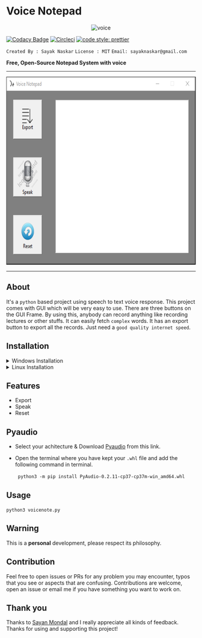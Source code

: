 #                                                         Voice Notepad
<p align="center">
  <img src="https://i.ibb.co/hCjSsPb/voice.png" alt="voice" border="0" height="120"></p>
</p>

<p align="center">
  
  [![Codacy Badge](https://api.codacy.com/project/badge/Grade/dd8ee8a28ced444db5ba958f54ed3d9f)](https://www.codacy.com/manual/hacky1997/Voice-Notepad?utm_source=github.com&amp;utm_medium=referral&amp;utm_content=hacky1997/Voice-Notepad&amp;utm_campaign=Badge_Grade)
  [![Circleci](https://circleci.com/gh/hacky1997/Voice-Notepad.svg?style=svg)](https://circleci.com/gh/hacky1997/Voice-Notepad)
  [![code style: prettier](https://img.shields.io/badge/code_style-prettier-ff69b4.svg?style=flat-square)](https://github.com/prettier/prettier)

</p>

`Created By : Sayak Naskar`
`License : MIT`
`Email: sayaknaskar@gmail.com`

**Free, Open-Source Notepad System with voice**

----

<p align="center">
  <img alt="Voice Notepad" src="https://github.com/hacky1997/Voice-Notepad/blob/master/Image/VoiceNote.png" width="577" height="500" />
</p>

----

## About
  It's a `python` based project using speech to text voice response. This project comes with GUI which will be very easy to use. There are three buttons on the GUI Frame. By using this, anybody can record anything like recording lectures or other stuffs. It can easily fetch `complex` words. It has an export button to export all the records. Just need a `good quality internet speed`.
  
## Installation
<details><summary>Windows Installation</summary>
 
 #### For python2
  ```pip install -r requirements.txt```
  
 #### For python3
  ```python3 -m pip install -r requirements.txt```
 
</details>

<details><summary>Linux Installation</summary>
 
#### For python2
  ```pip install -r requirements.txt```
  
 #### For python3
  ```python3 -m pip install -r requirements.txt```

</details>

## Features
* Export
* Speak
* Reset

## Pyaudio
 - Select your achitecture & Download [Pyaudio](https://www.lfd.uci.edu/~gohlke/pythonlibs/#pyaudio) from this link.
 - Open the terminal where you have kept your `.whl` file and add the following command in terminal.

   ``` python3 -m pip install PyAudio-0.2.11-cp37-cp37m-win_amd64.whl```  
   
## Usage
 ```python3 voicenote.py ```

## Warning
 This is a **personal** development, please respect its philosophy.
 
 
## Contribution
   Feel free to open issues or PRs for any problem you may encounter, typos that you see or aspects that are confusing. Contributions are welcome, open an issue or email me if you have something you want to work on.
 
## Thank you
  Thanks to [Sayan Mondal](https://www.github.com/sayanmondal2098) and I really appreciate all kinds of feedback. Thanks for using and supporting this project!
